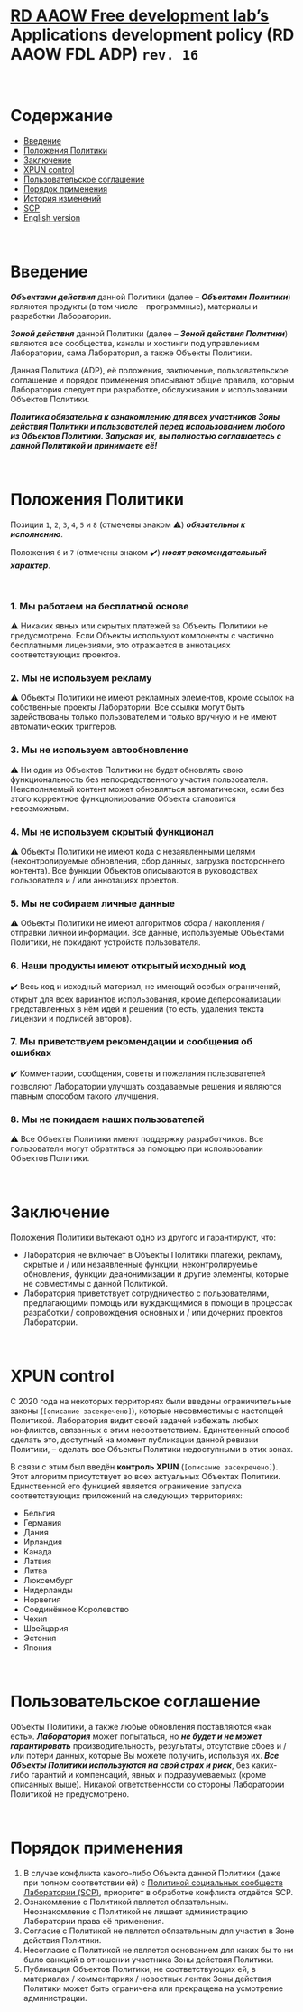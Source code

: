 # [RD AAOW Free development lab’s](https://adslbarxatov.github.io/DPArray/ru) Applications development policy (RD AAOW FDL ADP) ```rev. 16```

&nbsp;



# Содержание
- [Введение](#section-1)
- [Положения Политики](#section-2)
- [Заключение](#section-11)
- [XPUN control](#xpun-control)
- [Пользовательское соглашение](#section-12)
- [Порядок применения](#section-13)
- [История изменений](https://adslbarxatov.github.io/ADP/changelog)
- [SCP](https://adslbarxatov.github.io/SCP/ru)
- [English version](https://adslbarxatov.github.io/ADP)

&nbsp;



# Введение

***Объектами действия*** данной Политики (далее – ***Объектами Политики***) являются продукты (в том числе – программные), материалы и разработки Лаборатории.

***Зоной действия*** данной Политики (далее – ***Зоной действия Политики***) являются все сообщества, каналы и хостинги под управлением Лаборатории,
сама Лаборатория, а также Объекты Политики.

Данная Политика (ADP), её положения, заключение, пользовательское соглашение и порядок применения описывают общие правила, которым Лаборатория
следует при разработке, обслуживании и использовании Объектов Политики.

***Политика обязательна к ознакомлению для всех участников Зоны действия Политики и пользователей перед использованием любого из Объектов Политики. Запуская их,
вы полностью соглашаетесь с данной Политикой и принимаете её!***

&nbsp;



# Положения Политики

Позиции `1`, `2`, `3`, `4`, `5` и `8` (отмечены знаком :warning:) ***обязательны к исполнению***.

Положения `6` и `7` (отмечены знаком :heavy_check_mark:) ***носят рекомендательный характер***.

&nbsp;



### 1. Мы работаем на бесплатной основе

:warning: Никаких явных или скрытых платежей за Объекты Политики не предусмотрено. Если Объекты используют компоненты
с частично бесплатными лицензиями, это отражается в аннотациях соответствующих проектов.

### 2. Мы не используем рекламу

:warning: Объекты Политики не имеют рекламных элементов, кроме ссылок на собственные проекты Лаборатории. Все ссылки могут быть
задействованы только пользователем и только вручную и не имеют автоматических триггеров.

### 3. Мы не используем автообновление

:warning: Ни один из Объектов Политики не будет обновлять свою функциональность без непосредственного участия пользователя.
Неисполняемый контент может обновляться автоматически, если без этого корректное функционирование Объекта становится невозможным.

### 4. Мы не используем скрытый функционал

:warning: Объекты Политики не имеют кода с незаявленными целями (неконтролируемые обновления, сбор данных, загрузка постороннего
контента). Все функции Объектов описываются в руководствах пользователя и / или аннотациях проектов.

### 5. Мы не собираем личные данные

:warning: Объекты Политики не имеют алгоритмов сбора / накопления / отправки личной информации. Все данные, используемые Объектами Политики,
не покидают устройств пользователя.

### 6. Наши продукты имеют открытый исходный код

:heavy_check_mark: Весь код и исходный материал, не имеющий особых ограничений, открыт для всех вариантов использования,
кроме деперсонализации представленных в нём идей и решений (то есть, удаления текста лицензии и подписей авторов).

### 7. Мы приветствуем рекомендации и сообщения об ошибках

:heavy_check_mark: Комментарии, сообщения, советы и пожелания пользователей позволяют Лаборатории улучшать создаваемые решения и являются
главным способом такого улучшения.

### 8. Мы не покидаем наших пользователей

:warning: Все Объекты Политики имеют поддержку разработчиков. Все пользователи могут обратиться за помощью при использовании Объектов Политики.

&nbsp;



# Заключение

Положения Политики вытекают одно из другого и гарантируют, что:
- Лаборатория не включает в Объекты Политики платежи, рекламу, скрытые и / или незаявленные функции, неконтролируемые обновления, функции деанонимизации
и другие элементы, которые не совместимы с данной Политикой.
- Лаборатория приветствует сотрудничество с пользователями, предлагающими помощь или нуждающимися в помощи в процессах
разработки / сопровождения основных и / или дочерних проектов Лаборатории.

&nbsp;



# XPUN control

С 2020 года на некоторых территориях были введены ограничительные законы (`[описание засекречено]`), которые несовместимы с настоящей Политикой.
Лаборатория видит своей задачей избежать любых конфликтов, связанных с этим несоответствием.
Единственный способ сделать это, доступный на момент публикации данной ревизии Политики, – сделать все Объекты Политики недоступными в этих зонах.

В связи с этим был введён **контроль XPUN** (`[описание засекречено]`). Этот алгоритм присутствует во всех актуальных Объектах Политики.
Единственной его функцией является ограничение запуска соответствующих приложений на следующих территориях:
- Бельгия
- Германия
- Дания
- Ирландия
- Канада
- Латвия
- Литва
- Люксембург
- Нидерланды
- Норвегия
- Соединённое Королевство
- Чехия
- Швейцария
- Эстония
- Япония

&nbsp;



# Пользовательское соглашение

Объекты Политики, а также любые обновления поставляются «как есть». ***Лаборатория*** может попытаться, но ***не будет и не может
гарантировать*** производительность, результаты, отсутствие сбоев и / или потери данных, которые Вы можете получить, используя их.
***Все Объекты Политики используются на свой страх и риск***, без каких-либо гарантий и компенсаций, явных и подразумеваемых (кроме описанных
выше). Никакой ответственности со стороны Лаборатории Политикой не предусмотрено.

&nbsp;



# Порядок применения

1. В случае конфликта какого-либо Объекта данной Политики (даже при полном соответствии ей) с
   [Политикой социальных сообществ Лаборатории (SCP)](https://adslbarxatov.github.io/SCP/ru),
   приоритет в обработке конфликта отдаётся SCP.
2. Ознакомление с Политикой является обязательным. Неознакомление с Политикой не лишает администрацию Лаборатории права её применения.
3. Согласие с Политикой не является обязательным для участия в Зоне действия Политики.
4. Несогласие с Политикой не является основанием для каких бы то ни было санкций в отношении участника Зоны действия Политики.
5. Публикация Объектов Политики, не соответствующих ей, в материалах / комментариях / новостных лентах Зоны действия Политики
   может быть ограничена или прекращена на усмотрение администрации.
